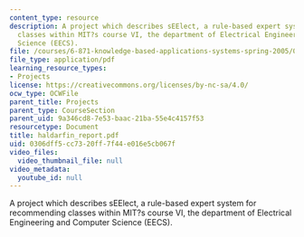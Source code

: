 ```yaml
---
content_type: resource
description: A project which describes sEElect, a rule-based expert system for recommending
  classes within MIT?s course VI, the department of Electrical Engineering and Computer
  Science (EECS).
file: /courses/6-871-knowledge-based-applications-systems-spring-2005/0306dff5cc7320ff7f44e016e5cb067f_haldarfin_report.pdf
file_type: application/pdf
learning_resource_types:
- Projects
license: https://creativecommons.org/licenses/by-nc-sa/4.0/
ocw_type: OCWFile
parent_title: Projects
parent_type: CourseSection
parent_uid: 9a346cd8-7e53-baac-21ba-55e4c4157f53
resourcetype: Document
title: haldarfin_report.pdf
uid: 0306dff5-cc73-20ff-7f44-e016e5cb067f
video_files:
  video_thumbnail_file: null
video_metadata:
  youtube_id: null
---
```

A project which describes sEElect, a rule-based expert system for recommending classes within MIT?s course VI, the department of Electrical Engineering and Computer Science (EECS).